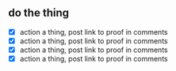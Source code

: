 ## do the thing
- [x] action a thing, post link to proof in comments
- [x] action a thing, post link to proof in comments
- [x] action a thing, post link to proof in comments
- [x] action a thing, post link to proof in comments
